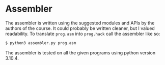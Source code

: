 # Assembler
The assembler is written using the suggested modules and APIs by the authors of the course. It could probably be written cleaner, but I valued readability. To translate `prog.asm` into `prog.hack` call the assembler like so:

```sh
$ python3 assembler.py prog.asm
```

The assembler is tested on all the given programs using python version 3.10.4.
